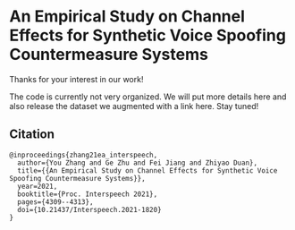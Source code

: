 # An Empirical Study on Channel Effects for Synthetic Voice Spoofing Countermeasure Systems

Thanks for your interest in our work!

The code is currently not very organized. We will put more details here and also release the dataset we augmented with a link here.
Stay tuned!

## Citation
```
@inproceedings{zhang21ea_interspeech,
  author={You Zhang and Ge Zhu and Fei Jiang and Zhiyao Duan},
  title={{An Empirical Study on Channel Effects for Synthetic Voice Spoofing Countermeasure Systems}},
  year=2021,
  booktitle={Proc. Interspeech 2021},
  pages={4309--4313},
  doi={10.21437/Interspeech.2021-1820}
}
```